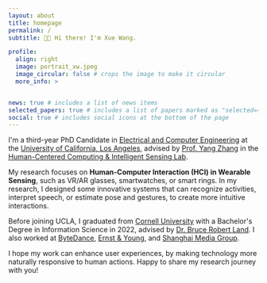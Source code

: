 ```yaml
---
layout: about
title: homepage
permalink: /
subtitle: 👋🏻 Hi there! I'm Xue Wang.

profile:
  align: right
  image: portrait_xw.jpeg
  image_circular: false # crops the image to make it circular
  more_info: >


news: true # includes a list of news items
selected_papers: true # includes a list of papers marked as "selected={true}"
social: true # includes social icons at the bottom of the page
---
```


I'm a third-year PhD Candidate in [Electrical and Computer Engineering](https://www.ee.ucla.edu/) at the [University of California, Los Angeles](https://www.ee.ucla.edu/), advised by [Prof. Yang Zhang](https://yangzhang.dev/) in the [Human-Centered Computing & Intelligent Sensing Lab](https://hilab.dev/).

My research focuses on **Human-Computer Interaction (HCI) in Wearable Sensing**, such as VR/AR glasses, smartwatches, or smart rings. In my research, I designed some innovative systems that can recognize activities, interpret speech, or estimate pose and gestures, to create more intuitive interactions. 

Before joining UCLA, I graduated from [Cornell University](https://www.cornell.edu/) with a Bachelor's Degree in Information Science in 2022, advised by [Dr. Bruce Robert Land](https://www.ece.cornell.edu/faculty-directory/bruce-robert-land). I also worked at [ByteDance](https://www.bytedance.com/en/), [Ernst & Young](https://www.ey.com/en_us), and [Shanghai Media Group](https://www.smg.cn/review/index.html).

I hope my work can enhance user experiences, by making technology more naturally responsive to human actions.
Happy to share my research journey with you!
